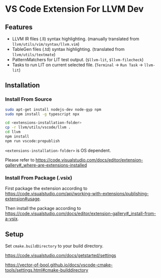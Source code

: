 # VS Code Extension For LLVM Dev

## Features
 - LLVM IR files (.ll) syntax highlighting.
    (manually translated from `llvm/utils/vim/syntax/llvm.vim`)
 - TableGen files (.td) syntax highlighting.
    (translated from `llvm/utils/textmate`)
 - PatternMatchers for LIT test output.
    (`$llvm-lit`, `$llvm-filecheck`)
 - Tasks to run LIT on current selected file.
    (`Terminal` -> `Run Task` -> `llvm-lit`)

## Installation

### Install From Source
```sh
sudo apt-get install nodejs-dev node-gyp npm
sudo npm install -g typescript npx

cd <extensions-installation-folder>
cp -r llvm/utils/vscode/llvm .
cd llvm
npm install
npm run vscode:prepublish
```
`<extensions-installation-folder>` is OS dependent.

Please refer to https://code.visualstudio.com/docs/editor/extension-gallery#_where-are-extensions-installed

### Install From Package (.vsix)

First package the extension according to
https://code.visualstudio.com/api/working-with-extensions/publishing-extension#usage.

Then install the package according to
https://code.visualstudio.com/docs/editor/extension-gallery#_install-from-a-vsix.

## Setup

Set `cmake.buildDirectory` to your build directory.

https://code.visualstudio.com/docs/getstarted/settings

https://vector-of-bool.github.io/docs/vscode-cmake-tools/settings.html#cmake-builddirectory
